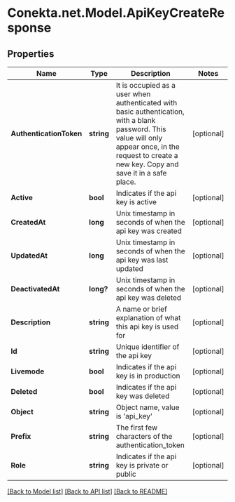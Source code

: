 # Conekta.net.Model.ApiKeyCreateResponse

## Properties

Name | Type | Description | Notes
------------ | ------------- | ------------- | -------------
**AuthenticationToken** | **string** | It is occupied as a user when authenticated with basic authentication, with a blank password. This value will only appear once, in the request to create a new key. Copy and save it in a safe place. | [optional] 
**Active** | **bool** | Indicates if the api key is active | [optional] 
**CreatedAt** | **long** | Unix timestamp in seconds of when the api key was created | [optional] 
**UpdatedAt** | **long** | Unix timestamp in seconds of when the api key was last updated | [optional] 
**DeactivatedAt** | **long?** | Unix timestamp in seconds of when the api key was deleted | [optional] 
**Description** | **string** | A name or brief explanation of what this api key is used for | [optional] 
**Id** | **string** | Unique identifier of the api key | [optional] 
**Livemode** | **bool** | Indicates if the api key is in production | [optional] 
**Deleted** | **bool** | Indicates if the api key was deleted | [optional] 
**Object** | **string** | Object name, value is &#39;api_key&#39; | [optional] 
**Prefix** | **string** | The first few characters of the authentication_token | [optional] 
**Role** | **string** | Indicates if the api key is private or public | [optional] 

[[Back to Model list]](../README.md#documentation-for-models) [[Back to API list]](../README.md#documentation-for-api-endpoints) [[Back to README]](../README.md)

